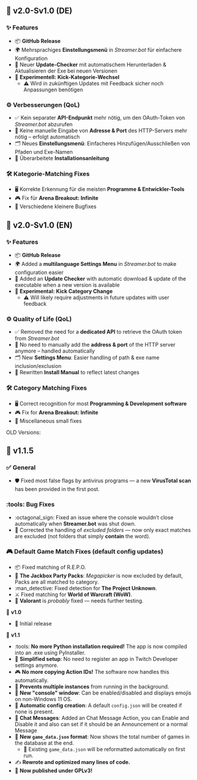 ## :small_blue_diamond: **v2.0-Sv1.0 (DE)**

### ✨ Features
- 📦 **GitHub Release**
- 🌍 Mehrsprachiges **Einstellungsmenü** in *Streamer.bot* für einfachere Konfiguration  
- 🔄 Neuer **Update-Checker** mit automatischem Herunterladen & Aktualisieren der Exe bei neuen Versionen  
- 🧪 **Experimentell:** **Kick-Kategorie-Wechsel**  
  - ⚠️ Wird in zukünftigen Updates mit Feedback sicher noch Anpassungen benötigen  

### ⚙️ Verbesserungen (QoL)
- ✅ Kein separater **API-Endpunkt** mehr nötig, um den OAuth-Token von *Streamer.bot* abzurufen  
- 🔌 Keine manuelle Eingabe von **Adresse & Port** des HTTP-Servers mehr nötig – erfolgt automatisch  
- 🗂️ Neues **Einstellungsmenü**: Einfacheres Hinzufügen/Ausschließen von Pfaden und Exe-Namen  
- 📖 Überarbeitete **Installationsanleitung**  

### 🛠️ Kategorie-Matching Fixes
- 🖥️ Korrekte Erkennung für die meisten **Programme & Entwickler-Tools**  
- 🎮 Fix für **Arena Breakout: Infinite**  
- 🔧 Verschiedene kleinere Bugfixes  

## :small_blue_diamond: **v2.0-Sv1.0 (EN)**

### ✨ Features
- 📦 **GitHub Release**
- 🌍 Added a **multilanguage Settings Menu** in *Streamer.bot* to make configuration easier  
- 🔄 Added an **Update Checker** with automatic download & update of the executable when a new version is available  
- 🧪 **Experimental:** **Kick Category Change**  
  - ⚠️ Will likely require adjustments in future updates with user feedback  

### ⚙️ Quality of Life (QoL)
- ✅ Removed the need for a **dedicated API** to retrieve the OAuth token from *Streamer.bot*  
- 🔌 No need to manually add the **address & port** of the HTTP server anymore – handled automatically  
- 🗂️ New **Settings Menu**: Easier handling of path & exe name inclusion/exclusion  
- 📖 Rewritten **Install Manual** to reflect latest changes  

### 🛠️ Category Matching Fixes
- 🖥️ Correct recognition for most **Programming & Development software**  
- 🎮 Fix for **Arena Breakout: Infinite**  
- 🔧 Miscellaneous small fixes


OLD Versions:

## :small_blue_diamond: **v1.1.5**

### :white_check_mark: General
  - :shield: Fixed most false flags by antivirus programs — a new **VirusTotal scan** has been provided in the first post.

### :tools: Bug Fixes
  - :octagonal_sign: Fixed an issue where the console wouldn’t close automatically when **Streamer.bot** was shut down.  
  - :file_folder: Corrected the handling of *excluded folders* — now only exact matches are excluded (not folders that simply **contain** the word).

### :video_game: Default Game Match Fixes (default config updates)
  - :package: Fixed matching of R.E.P.O.  
  - :tada: **The Jackbox Party Packs**: *Megapicker* is now excluded by default, Packs are all matched to category.  
  - :man_detective: Fixed detection for **The Project Unknown**.  
  - :crossed_swords: Fixed matching for **World of Warcraft (WoW)**.  
  - :dart: **Valorant** is *probably* fixed — needs further testing.

:small_blue_diamond: **v1.0**  
- :tada: Initial release  

:small_blue_diamond: **v1.1**  
- :tools: **No more Python installation required!** The app is now compiled into an .exe using PyInstaller.  
- :rocket: **Simplified setup**: No need to register an app in Twitch Developer settings anymore.  
- :video_game: **No more copying Action IDs!** The software now handles this automatically.  
- :arrows_counterclockwise: **Prevents multiple instances** from running in the background.  
- :scroll: **New "console" window**: Can be enabled/disabled and displays emojis on non-Windows 11 OS.  
- :pencil: **Automatic config creation**: A default `config.json` will be created if none is present.  
- :speech_balloon: **Chat Messages**: Added an Chat Message Action, you can Enable and Disable it and also can set if it should be an Announcement or a normal Message
- :open_file_folder: **New `game_data.json` format**: Now shows the total number of games in the database at the end.  
  - :arrows_counterclockwise: Existing `game_data.json` will be reformatted automatically on first run.  
- ✍ **Rewrote and optimized many lines of code.**  
- :scroll: **Now published under GPLv3!**
